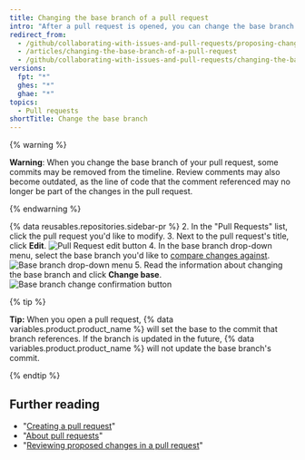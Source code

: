 ```yaml
---
title: Changing the base branch of a pull request
intro: "After a pull request is opened, you can change the base branch to compare the changes in the pull request against a different branch."
redirect_from:
  - /github/collaborating-with-issues-and-pull-requests/proposing-changes-to-your-work-with-pull-requests/changing-the-base-branch-of-a-pull-request
  - /articles/changing-the-base-branch-of-a-pull-request
  - /github/collaborating-with-issues-and-pull-requests/changing-the-base-branch-of-a-pull-request
versions:
  fpt: "*"
  ghes: "*"
  ghae: "*"
topics:
  - Pull requests
shortTitle: Change the base branch
---
```


{% warning %}

**Warning**: When you change the base branch of your pull request, some commits may be removed from the timeline. Review comments may also become outdated, as the line of code that the comment referenced may no longer be part of the changes in the pull request.

{% endwarning %}

{% data reusables.repositories.sidebar-pr %} 2. In the "Pull Requests" list, click the pull request you'd like to modify. 3. Next to the pull request's title, click **Edit**. ![Pull Request edit button](/assets/images/help/pull_requests/pull-request-edit.png) 4. In the base branch drop-down menu, select the base branch you'd like to [compare changes against](/github/committing-changes-to-your-project/comparing-commits#comparing-branches). ![Base branch drop-down menu ](/assets/images/help/pull_requests/pull-request-edit-base-branch.png) 5. Read the information about changing the base branch and click **Change base**. ![Base branch change confirmation button ](/assets/images/help/pull_requests/pull-request-base-branch-confirm.png)

{% tip %}

**Tip:** When you open a pull request, {% data variables.product.product_name %} will set the base to the commit that branch references. If the branch is updated in the future, {% data variables.product.product_name %} will not update the base branch's commit.

{% endtip %}

## Further reading

- "[Creating a pull request](/articles/creating-a-pull-request)"
- "[About pull requests](/articles/about-pull-requests)"
- "[Reviewing proposed changes in a pull request](/articles/reviewing-proposed-changes-in-a-pull-request)"
